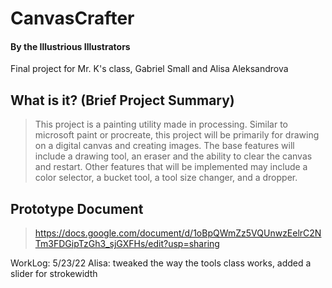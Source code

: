 # CanvasCrafter
#### By the Illustrious Illustrators

Final project for Mr. K's class, Gabriel Small and Alisa Aleksandrova

## What is it? (Brief Project Summary)

> This project is a painting utility made in processing. Similar to microsoft paint or procreate, this project will be primarily for drawing on a digital canvas and creating images. The base features will include a drawing tool, an eraser and the ability to clear the canvas and restart. Other features that will be implemented may include a color selector, a bucket tool, a tool size changer, and a dropper. 


## Prototype Document
 
> https://docs.google.com/document/d/1oBpQWmZz5VQUnwzEelrC2NTm3FDGipTzGh3_sjGXFHs/edit?usp=sharing


WorkLog:
5/23/22
Alisa: tweaked the way the tools class works, added a slider for strokewidth
